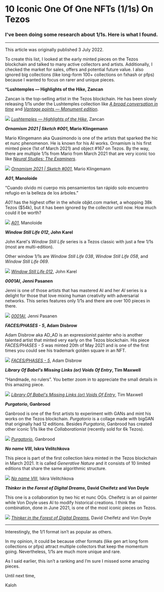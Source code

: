 # 10 Iconic One Of One NFTs (1/1s) On Tezos

### I've been doing some research about 1/1s. Here is what I found.

---

This article was originally published 3 July 2022.

To create this list, I looked at the early minted pieces on the Tezos blockchain and talked to many active collectors and artists. Additionally, I checked the market for sales, offers and potential future value. I also ignored big collections (like long-form 100+ collections on fxhash or pfps) because I wanted to focus on rarer and unique pieces.

***Lushtemples — Highlights of the Hike, Zancan**

Zancan is the top-selling artist in the Tezos blockchain. He has been slowly releasing 1/1s under the Lushtemples collection like *[A broad conversation in time](https://objkt.com/asset/hicetnunc/461707)* and *[Vantage points — Monument edition](https://objkt.com/asset/KT1MEEn4SZ7fD5c4FKXf68hZoWjtwcf4EGLg/1)*.

![](https://i.imgur.com/rinfOrN.jpg)
*[Lushtemples — Highlights of the Hike](https://objkt.com/asset/hicetnunc/567684)*, Zancan



***Ornamism 2021 | Sketch #001*, Mario Klingemann**

Mario Klingemann aka Quasimondo is one of the artists that sparked the hic et nunc phenomenon. He is known for his AI works. Ornamism is his first minted piece (1st of March 2021) and object #167 on Tezos. By the way, there are multiple 1/1s from Mario from March 2021 that are very iconic too like *[Neural Studies: The Examiners](https://objkt.com/asset/hicetnunc/236)*.

![](https://i.imgur.com/lFMlC4L.jpg)
*[Ornamism 2021 | Sketch #001](https://objkt.com/asset/hicetnunc/163)*, Mario Klingemann

***A01*, Manoloide**

“Cuando olvido mi cuerpo mis pensamientos tan rápido solo encuentro refugio en la belleza de los árboles.”

*A01* has the highest offer in the whole objkt.com market, a whopping 38k Tezos ($54k), but it has been ignored by the collector until now. How much could it be worth?

![](https://i.imgur.com/WDdvJFP.jpg)
*[A01](https://objkt.com/asset/hicetnunc/52538)*, Manoloide

***Window Still Life 012*, John Karel**

John Karel's *Window Still Life* series is a Tezos classic with just a few 1/1s (most are multi-edition).

Other window 1/1s are *Window Still Life 038*, *Window Still Life 058*, and *Window Still Life 069*.

![](https://i.imgur.com/Lyv4TUl.jpg)
*[Window Still Life 012](https://objkt.com/asset/hicetnunc/8570)*, John Karel

***0001AI*, Jenni Pasanen**

Jenni is one of those artists that has mastered AI and her *AI* series is a delight for those that love mixing human creativity with adversarial networks. This series features only 1/1s and there are over 100 pieces in there.

![](https://i.imgur.com/4EXv5Qw.jpg)
*[0001AI](https://objkt.com/asset/hicetnunc/104573)*, Jenni Pasanen

***FACES/PHASES - 5*, Adam Disbrow**

Adam Disbrow aka AD_AD is an expressionist painter who is another talented artist that minted very early on the Tezos blockchain. His piece *FACES/PHASES - 5* was minted 20th of May 2021 and is one of the first times you could see his trademark golden square in an NFT.

![](https://i.imgur.com/0xnIsD3.jpg)
*[FACES/PHASES - 5](https://objkt.com/asset/hicetnunc/88978)*, Adam Disbrow

***Library Of Babel's Missing Links (or) Voids Of Entry*, Tim Maxwell**

“Handmade, no rulers”. You better zoom in to appreciate the small details in this amazing piece.

![](https://i.imgur.com/RqQs6iJ.jpg)
*[Library Of Babel's Missing Links (or) Voids Of Entry](https://objkt.com/asset/hicetnunc/415890)*, Tim Maxwell

***Purgatorio*, Ganbrood**

Ganbrood is one of the first artists to experiment with GANs and mint his works on the Tezos blockchain. *Purgatorio* is a collage made with bigGAN that originally had 12 editions. Besides *Purgatorio*, Ganbrood has created other iconic 1/1s like the *Collaborationist* (recently sold for 6k Tezos).

![](https://i.imgur.com/sGqGKbK.jpg)
*[Purgatorio](https://objkt.com/asset/hicetnunc/99001)*, Ganbrood

***No name VIII*, Iskra Velitchkova**

This piece is part of the first collection Iskra minted in the Tezos blockchain in March 2021. It is called *Generative Nature* and it consists of 10 limited editions that share the same algorithmic structure.

![](https://i.imgur.com/A25iNtv.jpg)
*[No name VIII](https://objkt.com/asset/hicetnunc/6587)*, Iskra Velitchkova

***Thinker in the Forest of Digital Dreams*, David Cheifetz and Von Doyle**

This one is a collaboration by two hic et nunc OGs. Cheifetz is an oil painter while Von Doyle uses AI to modify historical creations. I think the combination, done in June 2021, is one of the most iconic pieces on Tezos.

![](https://i.imgur.com/r6rRqCR.jpg)
*[Thinker in the Forest of Digital Dreams](https://objkt.com/asset/hicetnunc/135215)*, David Cheifetz and Von Doyle



---


Interestingly, the 1/1 format isn’t as popular as others.

In my opinion, it could be because other formats (like gen art long form collections or pfps) attract multiple collectors that keep the momentum going. Nevertheless, 1/1s are much more unique and rare.

As I said earlier, this isn’t a ranking and I’m sure I missed some amazing pieces.

Until next time,

Kaloh
